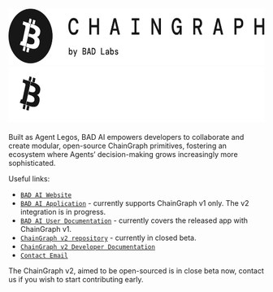 <h3 align="center">
  <img
    src="https://raw.githubusercontent.com/badaitech/.github/main/profile/light_logo.png#gh-light-mode-only"
    height="110"
  />
  <img
    src="https://raw.githubusercontent.com/badaitech/.github/main/profile/dark_logo.png#gh-dark-mode-only"
    height="110"
  />
</h3>

Built as Agent Legos, BAD AI empowers developers to collaborate and create modular, open-source ChainGraph primitives, fostering an ecosystem where Agents’ decision-making grows increasingly more sophisticated.

Useful links:
- [`BAD AI Website`](https://badai.io)
- [`BAD AI Application`](https://app.badai.io) - currently supports ChainGraph v1 only. The v2 integration is in progress.
- [`BAD AI User Documentation`](https://bad-ai.gitbook.io/bad-ai) - currently covers the released app with ChainGraph v1.
- [`ChainGraph v2 repository`](https://github.com/badaitech/chaingraph) - currently in closed beta.
- [`ChainGraph v2 Developer Documentation`](https://github.com/badaitech/badai-docs)
- [`Contact Email`](support@badcoin.im)

The ChainGraph v2, aimed to be open-sourced is in close beta now, contact us if you wish to start contributing early.
